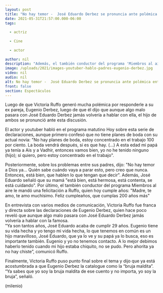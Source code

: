 ```yaml
---
layout: post
title: "No hay temor -  José Eduardo Derbez se pronuncia ante polémica entre Eugenio Derbez y Victoria Ruffo"
date: 2021-05-31T21:57:00.000-06:00
tags:
  
  - actriz
  
  - Cine
  
  - actor
  
author: nil
description: "Además, el también conductor del programa 'Miembros al aire' le mandó una felicitación a Ruffo, quien hoy cumple años: Madre, te amo."
image: /uploads/2021/images-youtuber-hablo-padres-eugenio-derbez.jpg
video: nil
audio: nil
alt: No hay temor -  José Eduardo Derbez se pronuncia ante polémica entre Eugenio Derbez y Victoria Ruffo
front: false
section: Espectáculos
---
```


Luego de que Victoria Ruffo generó mucha polémica por responderle a su ex pareja, Eugenio Derbez, luego de que él dijo que aunque algo malo pasara con José Eduardo Derbez jamás volvería a hablar con ella, el hijo de ambos se pronunció ante esta discusión.   

El actor y youtuber habló en el programa matutino Hoy sobre esta serie de declaraciones, aunque primero confesó que no tiene planes de boda con su actual novia: "No hay planes de boda, estoy concentrado en el trabajo 100 por ciento. La boda vendrá después, si es que hay. (…) A esta edad mi papá ya tenía a Ais y a Vadhir, entonces vamos bien, yo no he tenido ninguno (hijo); sí quiero, pero estoy concentrado en el trabajo". 

Posteriormente, sobre los problemas entre sus padres, dijo: "No hay temor a Dios ya... Quién sabe cuándo vaya a parar esto, pero creo que nunca. Entonces, está bien, que hablen lo que tengan que decir". Además, José Eduardo señaló que su mamá "está bien, está hermosa, está contenta, se está cuidando". Por último, el también conductor del programa Miembros al aire le mandó una felicitación a Ruffo, quien hoy cumple años: "Madre, te amo, te amo muchísimo. Feliz cumpleaños, que cumplas 200 años más" 

En entrevista con varios medios de comunicación, Victoria Ruffo fue franca y directa sobre las declaraciones de Eugenio Derbez, quien hace poco reveló que aunque algo malo pasara con José Eduardo Derbez jamás volvería a hablar con la famosa.  
"Ya son tantos años, José Eduardo acaba de cumplir 29 años. Eugenio tiene su vida hecha y yo tengo mi vida hecha, lo que tenemos en común es un hijo maravilloso, José Eduardo, que ya lo ve y su papá ya lo busca, eso es importante también. Eugenio y yo no tenemos contacto. A lo mejor debimos haberlo tenido cuando mi hijo estaba chiquito, no se pudo. Pero ahorita ya no hay chiste”, comunicó Ruffo.  

Finalmente, Victoria Ruffo puso punto final sobre el tema y dijo que ya está acostumbrada a que Eugenio Derbez la catalogue como la “bruja maldita”.  “Ya sabes que yo soy la bruja maldita de ese cuento y no importa, yo soy la bruja”, señaló.  

(milenio)